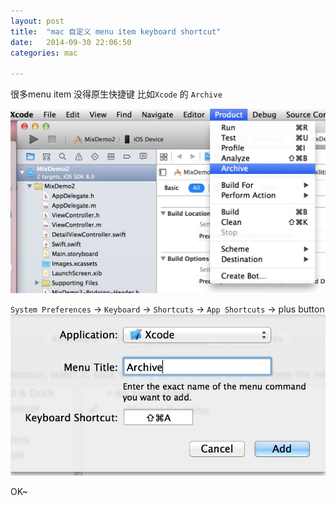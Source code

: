 ```yaml
---
layout: post
title:  "mac 自定义 menu item keyboard shortcut"
date:   2014-09-30 22:06:50
categories: mac

---
```


很多menu item 没得原生快捷键 比如`Xcode` 的 `Archive`

![image](https://github.com/bumaociyuan/bumaociyuan.github.io/raw/master/_resources/2014/09/30/1.png)

`System Preferences` -> `Keyboard` -> `Shortcuts` -> `App Shortcuts` -> plus button
![image](https://github.com/bumaociyuan/bumaociyuan.github.io/raw/master/_resources/2014/09/30/2.png)

OK~